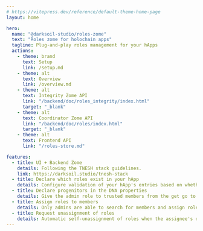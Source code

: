 ```yaml
---
# https://vitepress.dev/reference/default-theme-home-page
layout: home

hero:
  name: "@darksoil-studio/roles-zome"
  text: "Roles zome for holochain apps"
  tagline: Plug-and-play roles management for your hApps
  actions:
    - theme: brand
      text: Setup
      link: /setup.md
    - theme: alt
      text: Overview
      link: /overview.md
    - theme: alt
      text: Integrity Zome API
      link: "/backend/doc/roles_integrity/index.html"
      target: "_blank"
    - theme: alt
      text: Coordinator Zome API
      link: "/backend/doc/roles/index.html"
      target: "_blank"
    - theme: alt
      text: Frontend API
      link: "/roles-store.md"

features:
  - title: UI + Backend Zome
    details: Following the TNESH stack guidelines.
    link: https://darksoil.studio/tnesh-stack
  - title: Declare which roles exist in your hApp
    details: Configure validation of your hApp's entries based on whether the author holds a certain role. 
  - title: Declare progenitors in the DNA properties
    details: Give the admin role to trusted members from the get go to create a permissioned holochain network.
  - title: Assign roles to members
    details: Only admins are able to search for members and assign roles to them.
  - title: Request unassignment of roles
    details: Automatic self-unassignment of roles when the assignee's devices are online.
---
```


